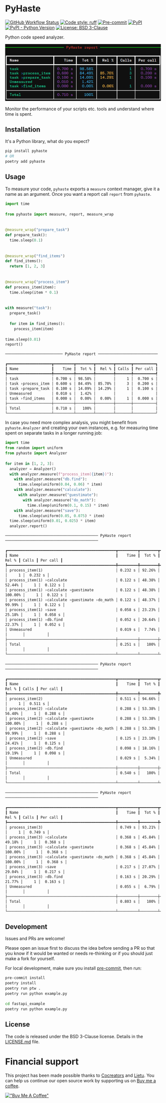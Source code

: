 # PyHaste

[![GitHub Workflow Status](https://img.shields.io/github/actions/workflow/status/cocreators-ee/pyhaste/publish.yaml)](https://github.com/cocreators-ee/pyhaste/actions/workflows/publish.yaml)
[![Code style: ruff](https://img.shields.io/endpoint?url=https://raw.githubusercontent.com/astral-sh/ruff/main/assets/badge/v2.json)](https://github.com/astral-sh/ruff)
[![Pre-commit](https://img.shields.io/badge/pre--commit-enabled-brightgreen?logo=pre-commit&logoColor=white)](https://github.com/cocreators-ee/pyhaste/blob/master/.pre-commit-config.yaml)
[![PyPI](https://img.shields.io/pypi/v/pyhaste)](https://pypi.org/project/pyhaste/)
[![PyPI - Python Version](https://img.shields.io/pypi/pyversions/pyhaste)](https://pypi.org/project/pyhaste/)
[![License: BSD 3-Clause](https://img.shields.io/badge/License-BSD%203--Clause-blue.svg)](https://opensource.org/licenses/BSD-3-Clause)

Python code speed analyzer.

![PyHaste screenshot](https://github.com/cocreators-ee/pyhaste/raw/main/pyhaste.png)

Monitor the performance of your scripts etc. tools and understand where time is spent.

## Installation

It's a Python library, what do you expect?

```bash
pip install pyhaste
# OR
poetry add pyhaste
```

## Usage

To measure your code, `pyhaste` exports a `measure` context manager, give it a name as an argument. Once you want a report call `report` from `pyhaste`.

```python
import time

from pyhaste import measure, report, measure_wrap


@measure_wrap("prepare_task")
def prepare_task():
  time.sleep(0.1)


@measure_wrap("find_items")
def find_items():
  return [1, 2, 3]


@measure_wrap("process_item")
def process_item(item):
  time.sleep(item * 0.1)


with measure("task"):
  prepare_task()

  for item in find_items():
    process_item(item)

time.sleep(0.01)
report()

```

```
────────────────────────── PyHaste report ───────────────────────────

┏━━━━━━━━━━━━━━━━━━━━┳━━━━━━━━━┳━━━━━━━━┳━━━━━━━━┳━━━━━━━┳━━━━━━━━━━┓
┃ Name               ┃    Time ┃  Tot % ┃  Rel % ┃ Calls ┃ Per call ┃
┡━━━━━━━━━━━━━━━━━━━━╇━━━━━━━━━╇━━━━━━━━╇━━━━━━━━╇━━━━━━━╇━━━━━━━━━━┩
│ task               │ 0.700 s │ 98.58% │        │     1 │  0.700 s │
│ task ›process_item │ 0.600 s │ 84.49% │ 85.70% │     3 │  0.200 s │
│ task ›prepare_task │ 0.100 s │ 14.09% │ 14.29% │     1 │  0.100 s │
│ Unmeasured         │ 0.010 s │  1.42% │        │       │          │
│ task ›find_items   │ 0.000 s │  0.00% │  0.00% │     1 │  0.000 s │
├────────────────────┼─────────┼────────┼────────┼───────┼──────────┤
│ Total              │ 0.710 s │   100% │        │       │          │
└────────────────────┴─────────┴────────┴────────┴───────┴──────────┘
```

In case you need more complex analysis, you might benefit from `pyhaste.Analyzer` and creating your own instances, e.g. for measuring time spent on separate tasks in a longer running job:

```python
import time
from random import uniform
from pyhaste import Analyzer

for item in [1, 2, 3]:
  analyzer = Analyzer()
  with analyzer.measure(f"process_item({item})"):
    with analyzer.measure("db.find"):
      time.sleep(uniform(0.04, 0.06) * item)
    with analyzer.measure("calculate"):
      with analyzer.measure("guestimate"):
        with analyzer.measure("do_math"):
          time.sleep(uniform(0.1, 0.15) * item)
    with analyzer.measure("save"):
      time.sleep(uniform(0.05, 0.075) * item)
  time.sleep(uniform(0.01, 0.025) * item)
  analyzer.report()
```

```
────────────────────────────────────────── PyHaste report ──────────────────────────────────────────

┏━━━━━━━━━━━━━━━━━━━━━━━━━━━━━━━━━━━━━━━━━━━━━━━━━┳━━━━━━━━━┳━━━━━━━━┳━━━━━━━━━┳━━━━━━━┳━━━━━━━━━━┓
┃ Name                                            ┃    Time ┃  Tot % ┃   Rel % ┃ Calls ┃ Per call ┃
┡━━━━━━━━━━━━━━━━━━━━━━━━━━━━━━━━━━━━━━━━━━━━━━━━━╇━━━━━━━━━╇━━━━━━━━╇━━━━━━━━━╇━━━━━━━╇━━━━━━━━━━┩
│ process_item(1)                                 │ 0.232 s │ 92.26% │         │     1 │  0.232 s │
│ process_item(1) ›calculate                      │ 0.122 s │ 48.38% │  52.44% │     1 │  0.122 s │
│ process_item(1) ›calculate ›guestimate          │ 0.122 s │ 48.38% │ 100.00% │     1 │  0.122 s │
│ process_item(1) ›calculate ›guestimate ›do_math │ 0.122 s │ 48.37% │  99.99% │     1 │  0.122 s │
│ process_item(1) ›save                           │ 0.058 s │ 23.23% │  25.18% │     1 │  0.058 s │
│ process_item(1) ›db.find                        │ 0.052 s │ 20.64% │  22.37% │     1 │  0.052 s │
│ Unmeasured                                      │ 0.019 s │  7.74% │         │       │          │
├─────────────────────────────────────────────────┼─────────┼────────┼─────────┼───────┼──────────┤
│ Total                                           │ 0.251 s │   100% │         │       │          │
└─────────────────────────────────────────────────┴─────────┴────────┴─────────┴───────┴──────────┘

────────────────────────────────────────── PyHaste report ──────────────────────────────────────────

┏━━━━━━━━━━━━━━━━━━━━━━━━━━━━━━━━━━━━━━━━━━━━━━━━━┳━━━━━━━━━┳━━━━━━━━┳━━━━━━━━━┳━━━━━━━┳━━━━━━━━━━┓
┃ Name                                            ┃    Time ┃  Tot % ┃   Rel % ┃ Calls ┃ Per call ┃
┡━━━━━━━━━━━━━━━━━━━━━━━━━━━━━━━━━━━━━━━━━━━━━━━━━╇━━━━━━━━━╇━━━━━━━━╇━━━━━━━━━╇━━━━━━━╇━━━━━━━━━━┩
│ process_item(2)                                 │ 0.511 s │ 94.66% │         │     1 │  0.511 s │
│ process_item(2) ›calculate                      │ 0.288 s │ 53.38% │  56.40% │     1 │  0.288 s │
│ process_item(2) ›calculate ›guestimate          │ 0.288 s │ 53.38% │ 100.00% │     1 │  0.288 s │
│ process_item(2) ›calculate ›guestimate ›do_math │ 0.288 s │ 53.38% │  99.99% │     1 │  0.288 s │
│ process_item(2) ›save                           │ 0.125 s │ 23.10% │  24.41% │     1 │  0.125 s │
│ process_item(2) ›db.find                        │ 0.098 s │ 18.16% │  19.19% │     1 │  0.098 s │
│ Unmeasured                                      │ 0.029 s │  5.34% │         │       │          │
├─────────────────────────────────────────────────┼─────────┼────────┼─────────┼───────┼──────────┤
│ Total                                           │ 0.540 s │   100% │         │       │          │
└─────────────────────────────────────────────────┴─────────┴────────┴─────────┴───────┴──────────┘

────────────────────────────────────────── PyHaste report ──────────────────────────────────────────

┏━━━━━━━━━━━━━━━━━━━━━━━━━━━━━━━━━━━━━━━━━━━━━━━━━┳━━━━━━━━━┳━━━━━━━━┳━━━━━━━━━┳━━━━━━━┳━━━━━━━━━━┓
┃ Name                                            ┃    Time ┃  Tot % ┃   Rel % ┃ Calls ┃ Per call ┃
┡━━━━━━━━━━━━━━━━━━━━━━━━━━━━━━━━━━━━━━━━━━━━━━━━━╇━━━━━━━━━╇━━━━━━━━╇━━━━━━━━━╇━━━━━━━╇━━━━━━━━━━┩
│ process_item(3)                                 │ 0.749 s │ 93.21% │         │     1 │  0.749 s │
│ process_item(3) ›calculate                      │ 0.368 s │ 45.84% │  49.18% │     1 │  0.368 s │
│ process_item(3) ›calculate ›guestimate          │ 0.368 s │ 45.84% │ 100.00% │     1 │  0.368 s │
│ process_item(3) ›calculate ›guestimate ›do_math │ 0.368 s │ 45.84% │ 100.00% │     1 │  0.368 s │
│ process_item(3) ›save                           │ 0.217 s │ 27.07% │  29.04% │     1 │  0.217 s │
│ process_item(3) ›db.find                        │ 0.163 s │ 20.29% │  21.77% │     1 │  0.163 s │
│ Unmeasured                                      │ 0.055 s │  6.79% │         │       │          │
├─────────────────────────────────────────────────┼─────────┼────────┼─────────┼───────┼──────────┤
│ Total                                           │ 0.803 s │   100% │         │       │          │
└─────────────────────────────────────────────────┴─────────┴────────┴─────────┴───────┴──────────┘
```

## Development

Issues and PRs are welcome!

Please open an issue first to discuss the idea before sending a PR so that you know if it would be wanted or needs
re-thinking or if you should just make a fork for yourself.

For local development, make sure you install [pre-commit](https://pre-commit.com/#install), then run:

```bash
pre-commit install
poetry install
poetry run ptw .
poetry run python example.py

cd fastapi_example
poetry run python example.py
```

## License

The code is released under the BSD 3-Clause license. Details in the [LICENSE.md](./LICENSE.md) file.

# Financial support

This project has been made possible thanks to [Cocreators](https://cocreators.ee) and [Lietu](https://lietu.net). You
can help us continue our open source work by supporting us
on [Buy me a coffee](https://www.buymeacoffee.com/cocreators).

[!["Buy Me A Coffee"](https://www.buymeacoffee.com/assets/img/custom_images/orange_img.png)](https://www.buymeacoffee.com/cocreators)
